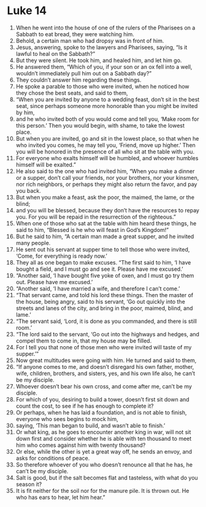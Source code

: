 ﻿
# Luke 14
1. When he went into the house of one of the rulers of the Pharisees on a Sabbath to eat bread, they were watching him. 
2. Behold, a certain man who had dropsy was in front of him. 
3. Jesus, answering, spoke to the lawyers and Pharisees, saying, “Is it lawful to heal on the Sabbath?” 
4. But they were silent. He took him, and healed him, and let him go. 
5. He answered them, “Which of you, if your son or an ox fell into a well, wouldn’t immediately pull him out on a Sabbath day?” 
6. They couldn’t answer him regarding these things. 
7. He spoke a parable to those who were invited, when he noticed how they chose the best seats, and said to them, 
8. “When you are invited by anyone to a wedding feast, don’t sit in the best seat, since perhaps someone more honorable than you might be invited by him, 
9. and he who invited both of you would come and tell you, ‘Make room for this person.’ Then you would begin, with shame, to take the lowest place. 
10. But when you are invited, go and sit in the lowest place, so that when he who invited you comes, he may tell you, ‘Friend, move up higher.’ Then you will be honored in the presence of all who sit at the table with you. 
11. For everyone who exalts himself will be humbled, and whoever humbles himself will be exalted.” 
12. He also said to the one who had invited him, “When you make a dinner or a supper, don’t call your friends, nor your brothers, nor your kinsmen, nor rich neighbors, or perhaps they might also return the favor, and pay you back. 
13. But when you make a feast, ask the poor, the maimed, the lame, or the blind; 
14. and you will be blessed, because they don’t have the resources to repay you. For you will be repaid in the resurrection of the righteous.” 
15. When one of those who sat at the table with him heard these things, he said to him, “Blessed is he who will feast in God’s Kingdom!” 
16. But he said to him, “A certain man made a great supper, and he invited many people. 
17. He sent out his servant at supper time to tell those who were invited, ‘Come, for everything is ready now.’ 
18. They all as one began to make excuses. “The first said to him, ‘I have bought a field, and I must go and see it. Please have me excused.’ 
19. “Another said, ‘I have bought five yoke of oxen, and I must go try them out. Please have me excused.’ 
20. “Another said, ‘I have married a wife, and therefore I can’t come.’ 
21. “That servant came, and told his lord these things. Then the master of the house, being angry, said to his servant, ‘Go out quickly into the streets and lanes of the city, and bring in the poor, maimed, blind, and lame.’ 
22. “The servant said, ‘Lord, it is done as you commanded, and there is still room.’ 
23. “The lord said to the servant, ‘Go out into the highways and hedges, and compel them to come in, that my house may be filled. 
24. For I tell you that none of those men who were invited will taste of my supper.’” 
25. Now great multitudes were going with him. He turned and said to them, 
26. “If anyone comes to me, and doesn’t disregard his own father, mother, wife, children, brothers, and sisters, yes, and his own life also, he can’t be my disciple. 
27. Whoever doesn’t bear his own cross, and come after me, can’t be my disciple. 
28. For which of you, desiring to build a tower, doesn’t first sit down and count the cost, to see if he has enough to complete it? 
29. Or perhaps, when he has laid a foundation, and is not able to finish, everyone who sees begins to mock him, 
30. saying, ‘This man began to build, and wasn’t able to finish.’ 
31. Or what king, as he goes to encounter another king in war, will not sit down first and consider whether he is able with ten thousand to meet him who comes against him with twenty thousand? 
32. Or else, while the other is yet a great way off, he sends an envoy, and asks for conditions of peace. 
33. So therefore whoever of you who doesn’t renounce all that he has, he can’t be my disciple. 
34. Salt is good, but if the salt becomes flat and tasteless, with what do you season it? 
35. It is fit neither for the soil nor for the manure pile. It is thrown out. He who has ears to hear, let him hear.” 
